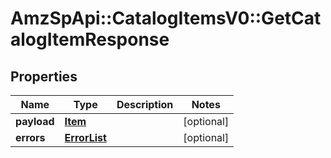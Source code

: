 # AmzSpApi::CatalogItemsV0::GetCatalogItemResponse

## Properties
Name | Type | Description | Notes
------------ | ------------- | ------------- | -------------
**payload** | [**Item**](Item.md) |  | [optional] 
**errors** | [**ErrorList**](ErrorList.md) |  | [optional] 

